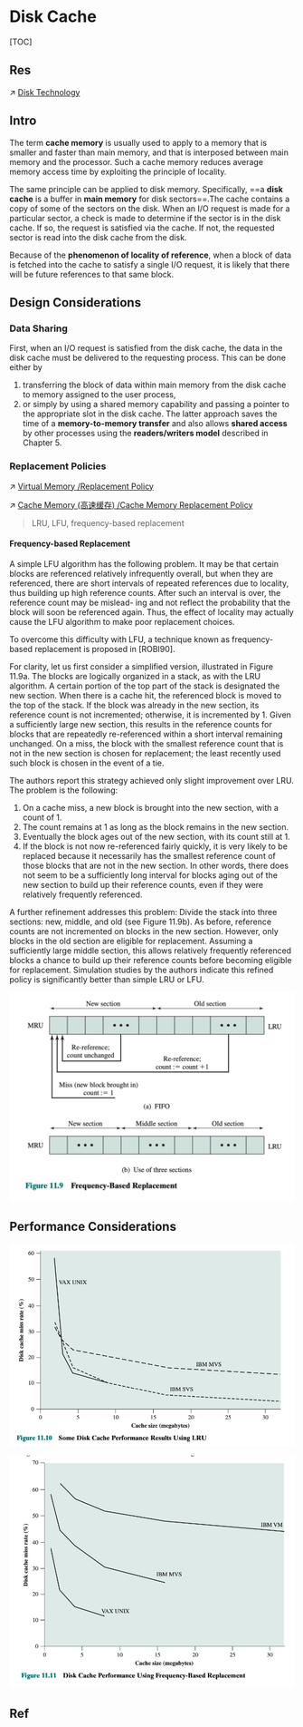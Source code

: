 # Disk Cache

[TOC]



## Res
↗ [Disk Technology](../../../Computer%20Memory/Secondary%20(Auxiliary)%20Storage%20Technology/💾%20Disk%20Technology/Disk%20Technology.md)



## Intro
The term **cache memory** is usually used to apply to a memory that is smaller and faster than main memory, and that is interposed between main memory and the processor. Such a cache memory reduces average memory access time by exploiting the principle of locality.

The same principle can be applied to disk memory. Specifically, ==a **disk cache** is a buffer in **main memory** for disk sectors==.The cache contains a copy of some of the sectors on the disk. When an I/O request is made for a particular sector, a check is made to determine if the sector is in the disk cache. If so, the request is satisfied via the cache. If not, the requested sector is read into the disk cache from the disk.

Because of the **phenomenon of locality of reference**, when a block of data is fetched into the cache to satisfy a single I/O request, it is likely that there will be future references to that same block.



## Design Considerations
### Data Sharing
First, when an I/O request is satisfied from the disk cache, the data in the disk cache must be delivered to the requesting process. 
This can be done either by 
1. transferring the block of data within main memory from the disk cache to memory assigned to the user process, 
2. or simply by using a shared memory capability and passing a pointer to the appropriate slot in the disk cache. The latter approach saves the time of a **memory-to-memory transfer** and also allows **shared access** by other processes using the **readers/writers model** described in Chapter 5.


### Replacement Policies
↗ [Virtual Memory /Replacement Policy](../../../../../Operating%20System%20(Theory)/Memory%20Management%20(Main%20Memory%20+%20Secondary%20Memory%20Resource)/Virtual%20Memory%20(OS%20Software%20Level)/Replacement%20Policy/Replacement%20Policy.md)

↗ [Cache Memory (高速缓存) /Cache Memory Replacement Policy](../../../🧝🏻‍♀️%20von%20Neumann%20Based%20Microarchitecture/Main%20Memory/Main%20Memory.md)

> LRU, LFU, frequency-based replacement

#### Frequency-based Replacement
A simple LFU algorithm has the following problem. It may be that certain blocks are referenced relatively infrequently overall, but when they are referenced, there are short intervals of repeated references due to locality, thus building up high reference counts. After such an interval is over, the reference count may be mislead- ing and not reflect the probability that the block will soon be referenced again. Thus, the effect of locality may actually cause the LFU algorithm to make poor replacement choices.

To overcome this difficulty with LFU, a technique known as frequency-based replacement is proposed in [ROBI90].

For clarity, let us first consider a simplified version, illustrated in Figure 11.9a. The blocks are logically organized in a stack, as with the LRU algorithm. A certain portion of the top part of the stack is designated the new section. When there is a cache hit, the referenced block is moved to the top of the stack. If the block was already in the new section, its reference count is not incremented; otherwise, it is incremented by 1. Given a sufficiently large new section, this results in the reference counts for blocks that are repeatedly re-referenced within a short interval remaining unchanged. On a miss, the block with the smallest reference count that is not in the new section is chosen for replacement; the least recently used such block is chosen in the event of a tie.

The authors report this strategy achieved only slight improvement over LRU. The problem is the following:
1. On a cache miss, a new block is brought into the new section, with a count of 1.
2. The count remains at 1 as long as the block remains in the new section.
3. Eventually the block ages out of the new section, with its count still at 1.
4. If the block is not now re-referenced fairly quickly, it is very likely to be replaced because it necessarily has the smallest reference count of those blocks that are not in the new section. In other words, there does not seem to be a sufficiently long interval for blocks aging out of the new section to build up their reference counts, even if they were relatively frequently referenced.

A further refinement addresses this problem: Divide the stack into three sections: new, middle, and old (see Figure 11.9b). As before, reference counts are not incremented on blocks in the new section. However, only blocks in the old section are eligible for replacement. Assuming a sufficiently large middle section, this allows relatively frequently referenced blocks a chance to build up their reference counts before becoming eligible for replacement. Simulation studies by the authors indicate this refined policy is significantly better than simple LRU or LFU.

![](../../../../../../../../Assets/Pics/Screenshot%202023-06-08%20at%203.46.01%20PM.png)



## Performance Considerations
![](../../../../../../../../Assets/Pics/Screenshot%202023-06-08%20at%203.47.38%20PM.png)

![](../../../../../../../../Assets/Pics/Screenshot%202023-06-08%20at%203.47.47%20PM.png)



## Ref

